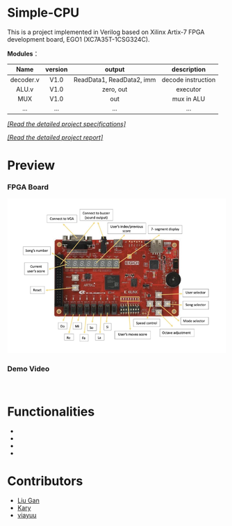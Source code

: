 # Simple-CPU

This is a project implemented in Verilog based on Xilinx Artix-7 FPGA development board, EGO1 (XC7A35T-1CSG324C).

**Modules**：

|  Name   | version |       output         |           description           |
| :-----: | :--: | :------------------: | :----------------------------------: |
| decoder.v | V1.0| ReadData1, ReadData2, imm | decode instruction |
|ALU.v|V1.0|zero, out|executor|
|MUX|V1.0|out|mux in ALU|
|...|...|...|...|

[*[Read the detailed project specifications]*]()

[*[Read the detailed project report]*]()

# Preview

### FPGA Board

<div style="display: flex; justify-content: space-between;">
  <div>
    <img src="/imgs/FPGA.png" width = "800">
  </div>
</div>

### Demo Video

<div style="display: flex; justify-content: space-between;">
  <div>
    <img src="" width = "800">
  </div>
</div>




# Functionalities
+
+
+
+


# Contributors
+ [Liu Gan](https://github.com/GanLiuuuu)
+ [Kary](https://github.com/Karyl01)
+ [viayuu](https://github.com/viayuu)
  
